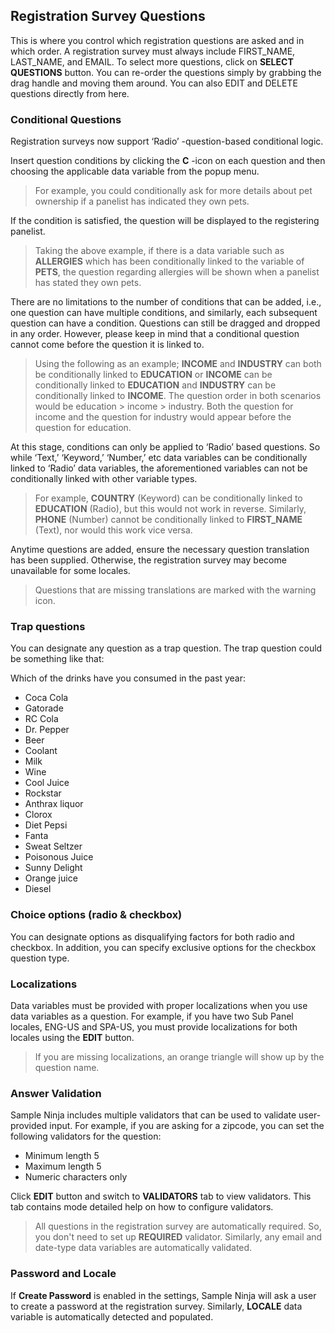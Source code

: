 ## Registration Survey Questions

This is where you control which registration questions are asked and in which order. A registration survey must always include FIRST_NAME, LAST_NAME, and EMAIL. To select more questions, click on **SELECT QUESTIONS** button. You can re-order the questions simply by grabbing the drag handle and moving them around. You can also EDIT and DELETE questions directly from here.

### Conditional Questions

Registration surveys now support ‘Radio’ -question-based conditional logic. 

Insert question conditions by clicking the **C** -icon on each question and then choosing the applicable data variable from the popup menu. 

> For example, you could conditionally ask for more details about pet ownership if a panelist has indicated they own pets. 

If the condition is satisfied, the question will be displayed to the registering panelist.

> Taking the above example, if there is a data variable such as **ALLERGIES** which has been conditionally linked to the variable of **PETS**, the question regarding allergies will be shown when a panelist has stated they own pets.

There are no limitations to the number of conditions that can be added, i.e., one question can have multiple conditions, and similarly, each subsequent question can have a condition. Questions can still be dragged and dropped in any order. However, please keep in mind that a conditional question cannot come before the question it is linked to.

> Using the following as an example; **INCOME** and **INDUSTRY** can both be conditionally linked to **EDUCATION** or **INCOME** can be conditionally linked to **EDUCATION** and **INDUSTRY** can be conditionally linked to **INCOME**. The question order in both scenarios would be education > income > industry. Both the question for income and the question for industry would appear before the question for education.

At this stage, conditions can only be applied to ‘Radio’ based questions. So while ‘Text,’ ‘Keyword,’ ‘Number,’ etc data variables can be conditionally linked to ‘Radio’ data variables, the aforementioned variables can not be conditionally linked with other variable types. 

> For example, **COUNTRY** (Keyword) can be conditionally linked to **EDUCATION** (Radio), but this would not work in reverse. Similarly, **PHONE** (Number) cannot be conditionally linked to **FIRST_NAME** (Text), nor would this work vice versa.

Anytime questions are added, ensure the necessary question translation has been supplied. Otherwise, the registration survey may become unavailable for some locales. 

> Questions that are missing translations are marked with the warning icon.

### Trap questions
You can designate any question as a trap question. The trap question could be something like that:

Which of the drinks have you consumed in the past year:
- Coca Cola
- Gatorade
- RC Cola
- Dr. Pepper
- Beer
- Coolant
- Milk
- Wine
- Cool Juice
- Rockstar
- Anthrax liquor
- Clorox
- Diet Pepsi
- Fanta
- Sweat Seltzer
- Poisonous Juice
- Sunny Delight
- Orange juice
- Diesel

### Choice options (radio & checkbox)
You can designate options as disqualifying factors for both radio and checkbox. In addition, you can specify exclusive options for the checkbox question type.

### Localizations
Data variables must be provided with proper localizations when you use data variables as a question. For example, if you have two Sub Panel locales, ENG-US and SPA-US, you must provide localizations for both locales using the **EDIT** button.

> If you are missing localizations, an orange triangle will show up by the question name.

### Answer Validation
Sample Ninja includes multiple validators that can be used to validate user-provided input. For example, if you are asking for a zipcode, you can set the following validators for the question:

- Minimum length 5
- Maximum length 5
- Numeric characters only

Click **EDIT** button and switch to **VALIDATORS** tab to view validators. This tab contains mode detailed help on how to configure validators.

> All questions in the registration survey are automatically required. So, you don't need to set up **REQUIRED** validator. Similarly, any email and date-type data variables are automatically validated.

### Password and Locale
If **Create Password** is enabled in the settings, Sample Ninja will ask a user to create a password at the registration survey. Similarly, **LOCALE** data variable is automatically detected and populated.
